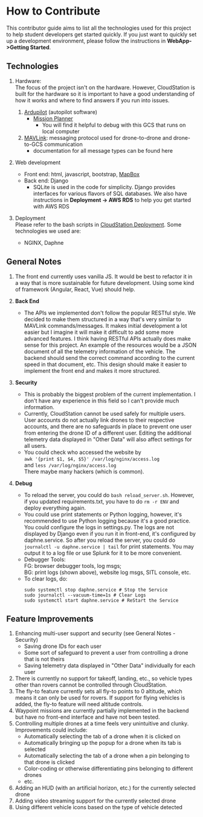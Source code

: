 # How to Contribute
This contributor guide aims to list all the technologies used for this project to help student developers get started quickly. If 
you just want to quickly set up a development environment, please follow the instructions in **WebApp->Getting Started**.  

## Technologies
1. Hardware:    
    The focus of the project isn't on the hardware. However, CloudStation is built for the hardware so it is important to have a good understanding of how it works and where to find answers if you run into issues.  

    1. [Ardupilot](https://ardupilot.org/ardupilot/) (autopilot software) 
        * [Mission Planner](https://ardupilot.org/planner/index.html)
            * You will find it helpful to debug with this GCS that runs on local computer
    2. [MAVLink](https://mavlink.io/en/): messaging protocol used for drone-to-drone and drone-to-GCS communication
        * documentation for all message types can be found here 

2. Web development
    * Front end: html, javascript, bootstrap, [MapBox](https://www.mapbox.com/)
    * Back end: Django
        * SQLite is used in the code for simplicity. Django provides interfaces for various flavors of SQL databases. We also have instructions in **Deployment -> AWS RDS** to help you get started with AWS RDS
3. Deployment  
    Please refer to the bash scripts in [CloudStation Deployment](https://github.com/CloudStationTeam/cloud_station_deployment). Some technologies we used are:
    * NGINX, Daphne

## General Notes
1. The front end currently uses vanilla JS. It would be best to refactor it in a way that is more sustainable for future development. Using some kind of framework (Angular, React, Vue) should help.
2. **Back End**
    * The APIs we implemented don't follow the popular RESTful style. We decided to make them structured in a way that's very similar to MAVLink commands/messages. It makes initial development a lot easier but I imagine it will make it difficult to add some more advanced features. I think having RESTful APIs actually does make sense for this project. An example of the resources would be a JSON document of all the telemetry information of the vehicle. The backend should send the correct command according to the current speed in that document, etc. This design should make it easier to implement the front end and makes it more structured.
3. **Security**
    * This is probably the biggest problem of the current implementation. I don't have any experience in this field so I can't provide much information.
    * Currently, CloudStation cannot be used safely for multiple users. User accounts do not actually link drones to their respective accounts, and there are no safeguards in place to prevent one user from entering the drone ID of a different user. Editing the additional telemetry data displayed in "Other Data" will also affect settings for all users.
    * You could check who accessed the website by \
      `awk '{print $1, $4, $5}' /var/log/nginx/access.log` \
      and
      `less /var/log/nginx/access.log` \
      There maybe many hackers (which is common).

4. **Debug**
    * To reload the server, you could do `bash reload_server.sh`. However, if you updated requirements.txt, you have to do `rm -r ENV` and deploy everything again.
    * You could use print statements or Python logging, however, it's recommended to use Python logging because it's a good practice. You could configure the logs in settings.py. The logs are not displayed by Django even if you run it in front-end, it's configured by daphne.service. So after you reload the server, you could do `journalctl -u daphne.service | tail` for print statements. You may output it to a log file or use Splunk for it to be more convenient.
    * Debugger Tools: \
      FG: browser debugger tools, log msgs; \
      BG: print logs (shown above), website log msgs, SITL console, etc.
    * To clear logs, do:
      ```
      sudo systemctl stop daphne.service # Stop the Service 
      sudo journalctl --vacuum-time=1s # Clear Logs 
      sudo systemctl start daphne.service # ReStart the Service 
      ```



## Feature Improvements
1. Enhancing multi-user support and security (see General Notes - Security)
    * Saving drone IDs for each user
    * Some sort of safeguard to prevent a user from controlling a drone that is not theirs
    * Saving telemetry data displayed in "Other Data" individually for each user
2. There is currently no support for takeoff, landing, etc., so vehicle types other than rovers cannot be controlled through CloudStation.
3. The fly-to feature currently sets all fly-to points to 0 altitude, which means it can only be used for rovers. If support for flying vehicles is added, the fly-to feature will need altitude controls.
4. Waypoint missions are currently partially implemented in the backend but have no front-end interface and have not been tested.
5. Controlling multiple drones at a time feels very unintuitive and clunky. Improvements could include:
    * Automatically selecting the tab of a drone when it is clicked on
    * Automatically bringing up the popup for a drone when its tab is selected
    * Automatically selecting the tab of a drone when a pin belonging to that drone is clicked
    * Color-coding or otherwise differentiating pins belonging to different drones
    * etc.
6. Adding an HUD (with an artificial horizon, etc.) for the currently selected drone
7. Adding video streaming support for the currently selected drone
8. Using different vehicle icons based on the type of vehicle detected
